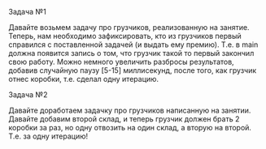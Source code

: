 Задача №1

Давайте возьмем задачу про грузчиков, реализованную на занятие.
Теперь, нам необходимо зафиксировать, 
кто из грузчиков первый справился с поставленной задачей (и выдать ему премию). 
Т.е. в main должна появится запись о том, что грузчик такой то первый закончил свою работу.
Можно немного увеличить разбросы результатов, добавив случайную паузу [5-15] миллисекунд, 
после того, как грузчик отнес коробки, т.е. сделал одну итерацию.

Задача №2

Давайте доработаем задачку про грузчиков написанную на занятии.
Давайте добавим второй склад, и теперь грузчик должен брать 2 коробки за раз, 
но одну отвозить на один склад, а вторую на второй. Т.е. за одну итерацию! 
